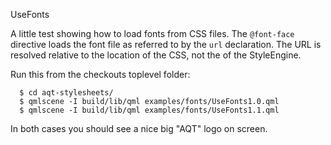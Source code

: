 UseFonts

A little test showing how to load fonts from CSS files.  The `@font-face`
directive loads the font file as referred to by the `url` declaration.  The
URL is resolved relative to the location of the CSS, not the of the
StyleEngine.

Run this from the checkouts toplevel folder:

```
  $ cd aqt-stylesheets/
  $ qmlscene -I build/lib/qml examples/fonts/UseFonts1.0.qml
  $ qmlscene -I build/lib/qml examples/fonts/UseFonts1.1.qml
```

In both cases you should see a nice big "AQT" logo on screen.

